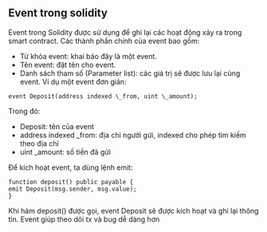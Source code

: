 ## Event trong solidity

Event trong Solidity được sử dụng để ghi lại các hoạt động xảy ra trong smart contract. Các thành phần chính của event bao gồm:

- Từ khóa event: khai báo đây là một event.
- Tên event: đặt tên cho event.
- Danh sách tham số (Parameter list): các giá trị sẽ được lưu lại cùng event.
  Ví dụ một event đơn giản:

```solidity
event Deposit(address indexed \_from, uint \_amount);
```

Trong đó:

- Deposit: tên của event
- address indexed \_from: địa chỉ người gửi, indexed cho phép tìm kiếm theo địa chỉ
- uint \_amount: số tiền đã gửi

Để kích hoạt event, ta dùng lệnh emit:

```solidity
function deposit() public payable {
emit Deposit(msg.sender, msg.value);
}
```

Khi hàm deposit() được gọi, event Deposit sẽ được kích hoạt và ghi lại thông tin. Event giúp theo dõi tx và bug dễ dàng hơn
